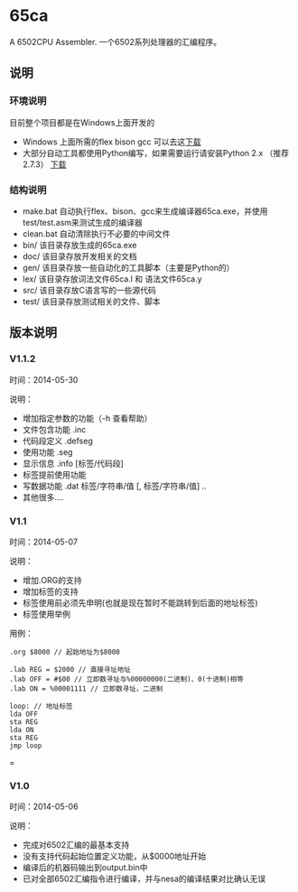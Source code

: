 # 65ca
A 6502CPU Assembler.
一个6502系列处理器的汇编程序。

## 说明

### 环境说明
目前整个项目都是在Windows上面开发的

* Windows 上面所需的flex bison gcc 可以去这[下载](http://pan.baidu.com/s/1hqHt4OG)
* 大部分自动工具都使用Python编写，如果需要运行请安装Python 2.x （推荐2.7.3） [下载](https://www.python.org/downloads/)
 
### 结构说明

* make.bat 自动执行flex、bison、gcc来生成编译器65ca.exe，并使用test/test.asm来测试生成的编译器
* clean.bat 自动清除执行不必要的中间文件
* bin/ 该目录存放生成的65ca.exe
* doc/ 该目录存放开发相关的文档
* gen/ 该目录存放一些自动化的工具脚本（主要是Python的）
* lex/ 该目录存放词法文件65ca.l 和 语法文件65ca.y
* src/ 该目录存放C语言写的一些源代码
* test/ 该目录存放测试相关的文件、脚本


## 版本说明

### V1.1.2

时间：2014-05-30

说明：

* 增加指定参数的功能（-h 查看帮助）
* 文件包含功能 .inc
* 代码段定义 .defseg
* 使用功能 .seg
* 显示信息 .info [标签/代码段]
* 标签提前使用功能
* 写数据功能 .dat 标签/字符串/值 [, 标签/字符串/值] ..
* 其他很多....


### V1.1

时间：2014-05-07

说明：

* 增加.ORG的支持
* 增加标签的支持
* 标签使用前必须先申明(也就是现在暂时不能跳转到后面的地址标签)
* 标签使用举例

用例：

```
.org $8000 // 起始地址为$8000

.lab REG = $2000 // 直接寻址地址
.lab OFF = #$00 // 立即数寻址与%00000000(二进制)、0(十进制)相等
.lab ON = %00001111 // 立即数寻址，二进制

loop: // 地址标签
lda OFF
sta REG
lda ON
sta REG
jmp loop

```

=

### V1.0

时间：2014-05-06

说明：

* 完成对6502汇编的最基本支持
* 没有支持代码起始位置定义功能，从$0000地址开始
* 编译后的机器码输出到output.bin中
* 已对全部6502汇编指令进行编译，并与nesa的编译结果对比确认无误
